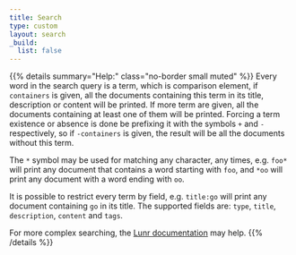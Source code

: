 ```yaml
---
title: Search
type: custom
layout: search
_build:
  list: false
---
```


{{% details summary="Help:" class="no-border small muted" %}}
Every word in the search query is a term, which is comparison element, if
`containers` is given, all the documents containing this term in its title,
description or content will be printed. If more term are given, all the
documents containing at least one of them will be printed. Forcing a term
existence or absence is done be prefixing it with the symbols `+` and `-`
respectively, so if `-containers` is given, the result will be all the
documents without this term.

The `*` symbol may be used for matching any character, any times, e.g. `foo*`
will print any document that contains a word starting with `foo`, and `*oo`
will print any document with a word ending with `oo`.

It is possible to restrict every term by field, e.g. `title:go` will print
any document containing `go` in its title. The supported fields are: `type`,
`title`, `description`, `content` and `tags`.

[Lunr documentation]: https://lunrjs.com/guides/searching.html

For more complex searching, the [Lunr documentation][] may help.
{{% /details %}}

